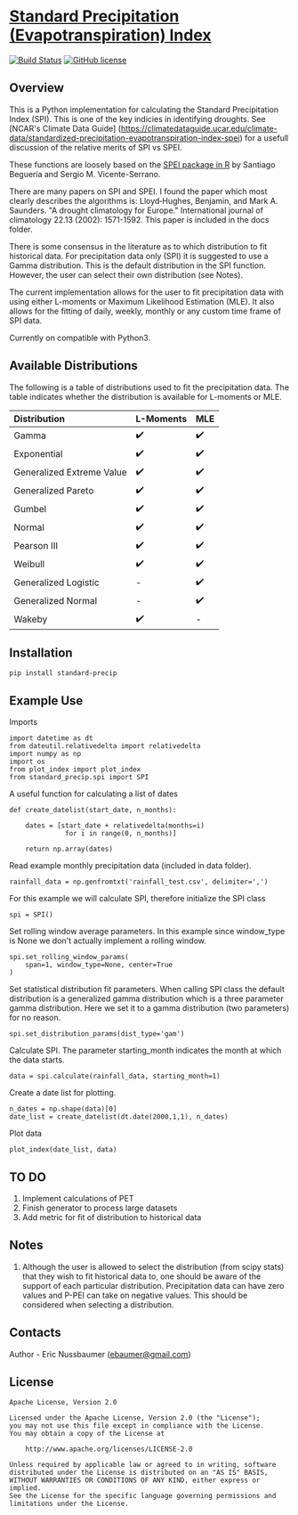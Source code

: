# [Standard Precipitation (Evapotranspiration) Index](http://sac.csic.es/spei/home.html)
[![Build Status](https://travis-ci.org/e-baumer/standard_precip.svg?branch=master)](https://travis-ci.org/e-baumer/standard_precip)
[![GitHub license](https://img.shields.io/github/license/e-baumer/standard_precip)](https://github.com/e-baumer/standard_precip/blob/master/LICENSE)

## Overview
This is a Python implementation for calculating the Standard Precipitation Index
(SPI). This is one of the key indicies in identifying droughts. See [NCAR's Climate Data Guide]
(https://climatedataguide.ucar.edu/climate-data/standardized-precipitation-evapotranspiration-index-spei) for a usefull discussion 
of the relative merits of SPI vs SPEI. 

These functions are loosely based on the [SPEI package in R](https://cran.r-project.org/web/packages/SPEI/SPEI.pdf) by Santiago Beguería and Sergio M. Vicente-Serrano.

There are many papers on SPI and SPEI. I found the paper which most clearly 
describes the algorithms is:
	Lloyd‐Hughes, Benjamin, and Mark A. Saunders. "A drought climatology for Europe." International journal of climatology 22.13 (2002): 1571-1592.
This paper is included in the docs folder.

There is some consensus in the literature as to which distribution to fit historical data. 
For precipitation data only (SPI) it is suggested to use a Gamma distribution. This 
is the default distribution in the SPI function.  However, the user can select their own 
distribution (see Notes).

The current implementation allows for the user to fit precipitation data with using either L-moments or Maximum
Likelihood Estimation (MLE). It also allows for the fitting of daily, weekly, monthly or any custom time frame
of SPI data. 

Currently on compatible with Python3.

## Available Distributions
The following is a table of distributions used to fit the precipitation data. The table indicates whether the
distribution is available for L-moments or MLE.

Distribution | L-Moments | MLE
:----------- | :---------- | :--------
Gamma |:heavy_check_mark: | :heavy_check_mark:
Exponential |:heavy_check_mark: | :heavy_check_mark:
Generalized Extreme Value |:heavy_check_mark: | :heavy_check_mark:
Generalized Pareto |:heavy_check_mark: | :heavy_check_mark:
Gumbel |:heavy_check_mark: | :heavy_check_mark:
Normal |:heavy_check_mark: | :heavy_check_mark:
Pearson III |:heavy_check_mark: | :heavy_check_mark:
Weibull |:heavy_check_mark: | :heavy_check_mark:
Generalized Logistic | - | :heavy_check_mark:
Generalized Normal | - | :heavy_check_mark:
Wakeby | :heavy_check_mark: | -

## Installation
```
pip install standard-precip
```


## Example Use

Imports
```
import datetime as dt
from dateutil.relativedelta import relativedelta
import numpy as np
import os
from plot_index import plot_index
from standard_precip.spi import SPI
```

A useful function for calculating a list of dates
```
def create_datelist(start_date, n_months):
    
    dates = [start_date + relativedelta(months=i) 
              for i in range(0, n_months)]
    
    return np.array(dates)
```

Read example monthly precipitation data (included in data folder).
```
rainfall_data = np.genfromtxt('rainfall_test.csv', delimiter=',')
```

For this example we will calculate SPI, therefore initialize the SPI class
```
spi = SPI()
```

Set rolling window average parameters. In this example since window_type is None
we don't actually implement a rolling window.
```
spi.set_rolling_window_params(
    span=1, window_type=None, center=True
)
```
Set statistical distribution fit parameters. When calling SPI class the default
distribution is a generalized gamma distribution which is a three parameter gamma
distribution. Here we set it to a gamma distribution (two parameters) for no reason.
```
spi.set_distribution_params(dist_type='gam')
```

Calculate SPI. The parameter starting_month indicates the month at which the 
data starts.
```
data = spi.calculate(rainfall_data, starting_month=1)
```
Create a date list for plotting.
```
n_dates = np.shape(data)[0]
date_list = create_datelist(dt.date(2000,1,1), n_dates)
```

Plot data
```
plot_index(date_list, data)
```

## TO DO
1. Implement calculations of PET
3. Finish generator to process large datasets
4. Add metric for fit of distribution to historical data

## Notes
1. Although the user is allowed to select the distribution (from scipy stats)
that they wish to fit historical data to, one should be aware of the support of 
each particular distribution. Precipitation data can have zero values and P-PEI 
can take on negative values. This should be considered when selecting a distribution.


## Contacts

Author - Eric Nussbaumer ([ebaumer@gmail.com](mailto:ebaumer@gmail.com))


## License

    Apache License, Version 2.0

    Licensed under the Apache License, Version 2.0 (the "License");
    you may not use this file except in compliance with the License.
    You may obtain a copy of the License at

        http://www.apache.org/licenses/LICENSE-2.0

    Unless required by applicable law or agreed to in writing, software
    distributed under the License is distributed on an "AS IS" BASIS,
    WITHOUT WARRANTIES OR CONDITIONS OF ANY KIND, either express or implied.
    See the License for the specific language governing permissions and
    limitations under the License.
